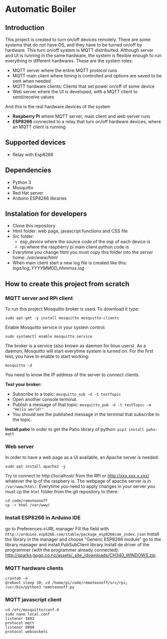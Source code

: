# Automatic Boiler
## Introduction
This project is created to turn on/off devices remotely. There are some systems that do not have OS, and they have to be turned on/off by hardware. This turn on/off system is MQTT distribuited. Although server and UI is running in the same hardware, the system is flexible enough to run everything in different hardwares. These are the system roles:
- MQTT server where the entire MQTT protocol runs
- MQTT main client where timing is controlled and options are saved to be sent when needed
- MQTT hardware clients: Clients that set power on/off of some device
- Web server where the UI is developed, with a MQTT client to send/receive values

And this is the real hardware devices of the system
- **Raspberry Pi** where MQTT server, main client and web server runs
- **ESP8266** connected to a relay that turn on/off hardware devices, where an MQTT client is running

## Supported devices
- Relay with Esp8266
 
## Dependencies
- Python 3
- Mosquitto
- Red Hat server
- Arduino ESP8266 libraries

## Instalation for developers
- Clone this repository
- Html folder: web page, javascript functions and CSS file
- Src folder:
	- esp_*device* where the source code of the esp of each device is
	- rpi where the raspberry pi main client python code is
- Everytime you change html you must copy this folder into the server home: */var/www/html*
- When main client start a new log file is created like this: *logs/log_YYYYMMDD_hhmmss.log*

## How to create this project from scratch
### MQTT server and RPi client
To run this project Mosquitto broker is used. To download it type:
```
sudo apt-get -y install mosquitto mosquitto-clients
```
Enable Mosquitto service in your system control:
```
sudo systemctl enable mosquitto.service
```
The broker is a service (also known as daemon for linux users). As a daemon, Mosquitto will start everytime system is turned on. For the first test, you have to enable to start working:
```
mosquitto -d
```
You need to know the IP address of the server to connect clients.

**Test your broker:**
- Subscribe to a topic: `mosquitto_sub -d -t testTopic`
- Open another console terminal.
- Publish a message of that topic: `mosquitto_pub -d -t testTopic -m "Hello world!"`
- You should see the published message in the terminal that subscribe to the topic.

**Install paho**
In order to get the Paho library of python: `pip3 install paho-mqtt`

### Web server
In order to have a web page as a UI available, an Apache server is needed:
```
sudo apt install apache2 -y
```
Try to connect to http://localhost/ from the RPi or http://xxx.xxx.x.xxx/ whatever the ip of the raspbery is. The webpage of apache server is in `/var/www/html/`. Everytime you need to apply changes in your server you must cp the `html` folder from the git repository to there:
```
cd code/remoteonoff
cp -r html /var/www/
```

### Install ESP8266 in Arduino IDE
go to Preferences->URL manager
Fill the field with `http://arduino.esp8266.com/stable/package_esp8266com_index.json`
Install the library in the manager and choose "Generic ESP8266 module"
go to the library manager and install PubSubClient library
Install de driver of the programmer (with the programmer already connected): http://sparks.gogo.co.nz/assets/_site_/downloads/CH340_WINDOWS.zip

### MQTT hardware clients
```
crontab -e
@reboot sleep 30; cd /home/pi/code/remoteonoff/src/rpi; /usr/bin/python3 remoteonoff.py

```
### MQTT javascript client
```
cd /etc/mosquitto/conf.d
sudo nano local.conf
listener 1883
protocol mqtt
listener 8080
protocol websockets
```

